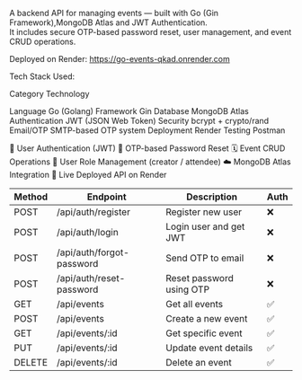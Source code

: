 A backend API for managing events — built with Go (Gin Framework),MongoDB Atlas and JWT Authentication.  
It includes secure OTP-based password reset, user management, and event CRUD operations.


Deployed on Render: https://go-events-qkad.onrender.com

Tech Stack Used:

Category	        Technology

Language	        Go (Golang)
Framework	        Gin
Database	        MongoDB Atlas
Authentication	  JWT (JSON Web Token)
Security	        bcrypt + crypto/rand
Email/OTP	        SMTP-based OTP system
Deployment	      Render
Testing	          Postman


👤 User Authentication (JWT)
🔑 OTP-based Password Reset
🗓️ Event CRUD Operations
📅 User Role Management (creator / attendee)
☁️ MongoDB Atlas Integration
🚀 Live Deployed API on Render

| Method | Endpoint                  | Description              | Auth  |
| ------ | --------------------------| ------------------------ | ----  |
| POST   | /api/auth/register        | Register new user        | ❌    |
| POST   | /api/auth/login           | Login user and get JWT   | ❌    |
| POST   | /api/auth/forgot-password | Send OTP to email        | ❌    |
| POST   | /api/auth/reset-password  | Reset password using OTP | ❌    |
| GET    | /api/events               | Get all events           | ✅    |
| POST   | /api/events               | Create a new event       | ✅    |
| GET    | /api/events/:id           | Get specific event       | ✅    |
| PUT    | /api/events/:id           | Update event details     | ✅    |
| DELETE | /api/events/:id           | Delete an event          | ✅    |
